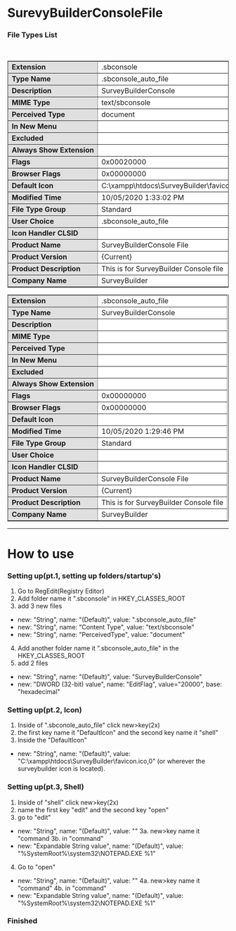 # SurevyBuilderConsoleFile
<html>
<body>
 <h3>File Types List</h3>
<br><p><table border="1" cellpadding="5">
<tr><td bgcolor="E0E0E0" nowrap><b>Extension</b><td bgcolor=#FFFFFF nowrap>.sbconsole
<tr><td bgcolor="E0E0E0" nowrap><b>Type Name</b><td bgcolor=#FFFFFF nowrap>.sbconsole_auto_file
<tr><td bgcolor="E0E0E0" nowrap><b>Description</b><td bgcolor=#FFFFFF nowrap>SurveyBuilderConsole
<tr><td bgcolor="E0E0E0" nowrap><b>MIME Type</b><td bgcolor=#FFFFFF nowrap>text/sbconsole
<tr><td bgcolor="E0E0E0" nowrap><b>Perceived Type</b><td bgcolor=#FFFFFF nowrap>document
<tr><td bgcolor="E0E0E0" nowrap><b>In New Menu</b><td bgcolor=#FFFFFF nowrap>&nbsp;
<tr><td bgcolor="E0E0E0" nowrap><b>Excluded</b><td bgcolor=#FFFFFF nowrap>&nbsp;
<tr><td bgcolor="E0E0E0" nowrap><b>Always Show Extension</b><td bgcolor=#FFFFFF nowrap>&nbsp;
<tr><td bgcolor="E0E0E0" nowrap><b>Flags</b><td bgcolor=#FFFFFF nowrap>0x00020000
<tr><td bgcolor="E0E0E0" nowrap><b>Browser Flags</b><td bgcolor=#FFFFFF nowrap>0x00000000
<tr><td bgcolor="E0E0E0" nowrap><b>Default Icon</b><td bgcolor=#FFFFFF nowrap>C:\xampp\htdocs\SurveyBuilder\favicon.ico,0
<tr><td bgcolor="E0E0E0" nowrap><b>Modified Time</b><td bgcolor=#FFFFFF nowrap>10/05/2020 1:33:02 PM
<tr><td bgcolor="E0E0E0" nowrap><b>File Type Group</b><td bgcolor=#FFFFFF nowrap>Standard
<tr><td bgcolor="E0E0E0" nowrap><b>User Choice</b><td bgcolor=#FFFFFF nowrap>.sbconsole_auto_file
<tr><td bgcolor="E0E0E0" nowrap><b>Icon Handler CLSID</b><td bgcolor=#FFFFFF nowrap>&nbsp;
<tr><td bgcolor="E0E0E0" nowrap><b>Product Name</b><td bgcolor=#FFFFFF nowrap>SurveyBuilderConsole File
<tr><td bgcolor="E0E0E0" nowrap><b>Product Version</b><td bgcolor=#FFFFFF nowrap>{Current}
<tr><td bgcolor="E0E0E0" nowrap><b>Product Description</b><td bgcolor=#FFFFFF nowrap>This is for SurveyBuilder Console file
<tr><td bgcolor="E0E0E0" nowrap><b>Company Name</b><td bgcolor=#FFFFFF nowrap>SurveyBuilder
</table><p>
<table border="1" cellpadding="5">
<tr><td bgcolor="E0E0E0" nowrap><b>Extension</b><td bgcolor=#FFFFFF nowrap>.sbconsole_auto_file
<tr><td bgcolor="E0E0E0" nowrap><b>Type Name</b><td bgcolor=#FFFFFF nowrap>SurveyBuilderConsole
<tr><td bgcolor="E0E0E0" nowrap><b>Description</b><td bgcolor=#FFFFFF nowrap>&nbsp;
<tr><td bgcolor="E0E0E0" nowrap><b>MIME Type</b><td bgcolor=#FFFFFF nowrap>&nbsp;
<tr><td bgcolor="E0E0E0" nowrap><b>Perceived Type</b><td bgcolor=#FFFFFF nowrap>&nbsp;
<tr><td bgcolor="E0E0E0" nowrap><b>In New Menu</b><td bgcolor=#FFFFFF nowrap>&nbsp;
<tr><td bgcolor="E0E0E0" nowrap><b>Excluded</b><td bgcolor=#FFFFFF nowrap>&nbsp;
<tr><td bgcolor="E0E0E0" nowrap><b>Always Show Extension</b><td bgcolor=#FFFFFF nowrap>&nbsp;
<tr><td bgcolor="E0E0E0" nowrap><b>Flags</b><td bgcolor=#FFFFFF nowrap>0x00000000
<tr><td bgcolor="E0E0E0" nowrap><b>Browser Flags</b><td bgcolor=#FFFFFF nowrap>0x00000000
<tr><td bgcolor="E0E0E0" nowrap><b>Default Icon</b><td bgcolor=#FFFFFF nowrap>&nbsp;
<tr><td bgcolor="E0E0E0" nowrap><b>Modified Time</b><td bgcolor=#FFFFFF nowrap>10/05/2020 1:29:46 PM
<tr><td bgcolor="E0E0E0" nowrap><b>File Type Group</b><td bgcolor=#FFFFFF nowrap>Standard
<tr><td bgcolor="E0E0E0" nowrap><b>User Choice</b><td bgcolor=#FFFFFF nowrap>&nbsp;
<tr><td bgcolor="E0E0E0" nowrap><b>Icon Handler CLSID</b><td bgcolor=#FFFFFF nowrap>&nbsp;
<tr><td bgcolor="E0E0E0" nowrap><b>Product Name</b><td bgcolor=#FFFFFF nowrap>SurveyBuilderConsole File
<tr><td bgcolor="E0E0E0" nowrap><b>Product Version</b><td bgcolor=#FFFFFF nowrap>{Current}
<tr><td bgcolor="E0E0E0" nowrap><b>Product Description</b><td bgcolor=#FFFFFF nowrap>This is for SurveyBuilder Console file
<tr><td bgcolor="E0E0E0" nowrap><b>Company Name</b><td bgcolor=#FFFFFF nowrap>SurveyBuilder
</table><p>

</body></html>

***

# How to use

### Setting up(pt.1, setting up folders/startup's)
1. Go to RegEdit(Registry Editor)
2. Add folder name it ".sbconsole" in HKEY_CLASSES_ROOT
3. add 3 new files
 - new: "String", name: "(Default)", value: ".sbconsole_auto_file"
 - new: "String", name: "Content Type", value: "text/sbconsole"
 - new: "String", name: "PerceivedType", value: "document"
4. Add another folder name it ".sbconsole_auto_file" in the HKEY_CLASSES_ROOT
5. add 2 files
 - new: "String", name: "(Default)", value: "SurveyBuilderConsole"
 - new: "DWORD (32-bit) value", name: "EditFlag", value="20000", base: "hexadecimal"

### Setting up(pt.2, Icon)
1. Inside of ".sbconole_auto_file" click new>key(2x)
2. the first key name it "DefaultIcon" and the second key name it "shell"
3. Inside the "DefaultIcon"
 - new: "String", name: "(Default)", value: "C:\xampp\htdocs\SurveyBuilder\favicon.ico,0" (or wherever the surveybuilder icon is located).

### Setting up(pt.3, Shell)
1. Inside of "shell" click new>key(2x)
2. name the first key "edit" and the second key "open"
3. go to "edit"
 - new: "String", name: "(Default)", value: ""
 3a. new>key name it "command
 3b. in "command" 
- new: "Expandable String value", name: "(Default)", value: "%SystemRoot%\system32\NOTEPAD.EXE %1"
4. Go to "open"
 - new: "String", name: "(Default)", value: ""
 4a. new>key name it "command"
 4b. in "command"
 - new: "Expandable String value", name: "(Default)", value: "%SystemRoot%\system32\NOTEPAD.EXE %1"
 
 ### Finished
 

 

